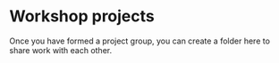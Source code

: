 # Workshop projects

Once you have formed a project group, you can create a folder here to share work with each other.
